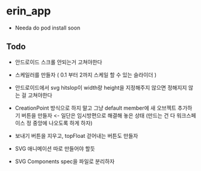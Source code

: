 # erin_app

- Needa do pod install soon

## Todo

- 안드로이드 스크롤 안되는거 고쳐야한다

- 스케일러를 만들자 ( 0.1 부터 2까지 스케일 할 수 있는 슬라이더 )

- 안드로이드에서 svg hitslop이 width랑 height을 지정해주지 않으면 정해지지 않는 걸 고쳐야한다

- CreationPoint 방식으로 하지 말고 그냥 default member에 새 오브젝트 추가하기 버튼을 만들자 <- 일단은 임시방편으로 해결해 놓은 상태
(만드는 건 다 워크스페이스 정 중앙에 나오도록 하게 하자)

- 보내기 버튼을 지우고, topFloat 걷어내는 버튼도 만들자

- SVG 애니메이션 따로 만들어야 할듯

- SVG Components spec을 파일로 분리하자
